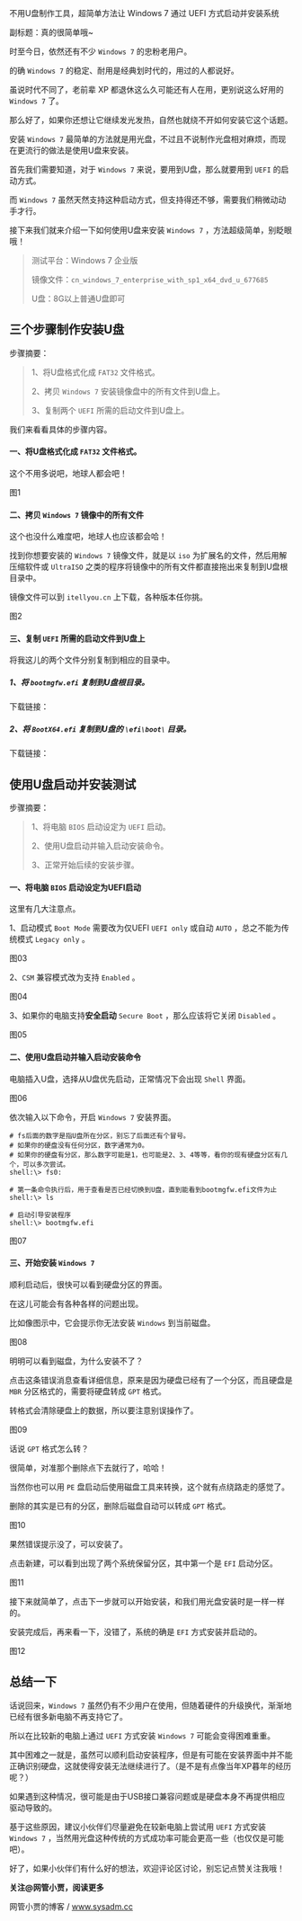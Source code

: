 不用U盘制作工具，超简单方法让 Windows 7 通过 UEFI 方式启动并安装系统

副标题：真的很简单哦~



时至今日，依然还有不少 `Windows 7` 的忠粉老用户。

的确 `Windows 7` 的稳定、耐用是经典划时代的，用过的人都说好。

虽说时代不同了，老前辈 XP 都退休这么久可能还有人在用，更别说这么好用的 `Windows 7` 了。

那么好了，如果你还想让它继续发光发热，自然也就绕不开如何安装它这个话题。



安装 `Windows 7` 最简单的方法就是用光盘，不过且不说制作光盘相对麻烦，而现在更流行的做法是使用U盘来安装。

首先我们需要知道，对于 `Windows 7` 来说，要用到U盘，那么就要用到 `UEFI` 的启动方式。

而 `Windows 7` 虽然天然支持这种启动方式，但支持得还不够，需要我们稍微动动手才行。

接下来我们就来介绍一下如何使用U盘来安装 `Windows 7` ，方法超级简单，别眨眼哦！



> 测试平台：Windows 7 企业版
>
> 镜像文件：`cn_windows_7_enterprise_with_sp1_x64_dvd_u_677685`
>
> U盘：8G以上普通U盘即可





## 三个步骤制作安装U盘



步骤摘要：

> 1、将U盘格式化成 `FAT32` 文件格式。
>
> 2、拷贝 `Windows 7` 安装镜像盘中的所有文件到U盘上。
>
> 3、复制两个 `UEFI` 所需的启动文件到U盘上。



我们来看看具体的步骤内容。



#### 一、将U盘格式化成 `FAT32` 文件格式。

这个不用多说吧，地球人都会吧！

图1



#### 二、拷贝 `Windows 7` 镜像中的所有文件

这个也没什么难度吧，地球人也应该都会哈！

找到你想要安装的 `Windows 7` 镜像文件，就是以 `iso` 为扩展名的文件，然后用解压缩软件或 `UltraISO` 之类的程序将镜像中的所有文件都直接拖出来复制到U盘根目录中。

镜像文件可以到 `itellyou.cn` 上下载，各种版本任你挑。

图2



#### 三、复制 `UEFI` 所需的启动文件到U盘上

将我这儿的两个文件分别复制到相应的目录中。



##### 1、将 `bootmgfw.efi` 复制到U盘根目录。

下载链接：



##### 2、将 `BootX64.efi` 复制到U盘的 `\efi\boot\` 目录。

下载链接：





## 使用U盘启动并安装测试



步骤摘要：

> 1、将电脑 `BIOS` 启动设定为 `UEFI` 启动。
>
> 2、使用U盘启动并输入启动安装命令。
>
> 3、正常开始后续的安装步骤。



#### 一、将电脑 `BIOS` 启动设定为UEFI启动

这里有几大注意点。

1、启动模式 `Boot Mode` 需要改为仅UEFI `UEFI only` 或自动 `AUTO` ，总之不能为传统模式 `Legacy only` 。

图03



2、`CSM` 兼容模式改为支持 `Enabled` 。

图04



3、如果你的电脑支持**安全启动** `Secure Boot` ，那么应该将它关闭 `Disabled` 。

图05



#### 二、使用U盘启动并输入启动安装命令

电脑插入U盘，选择从U盘优先启动，正常情况下会出现 `Shell` 界面。

图06



依次输入以下命令，开启 `Windows 7` 安装界面。

```
# fs后面的数字是指U盘所在分区，别忘了后面还有个冒号。
# 如果你的硬盘没有任何分区，数字通常为0。
# 如果你的硬盘有分区，那么数字可能是1，也可能是2、3、4等等，看你的现有硬盘分区有几个，可以多次尝试。
shell:\> fs0:

# 第一条命令执行后，用于查看是否已经切换到U盘，直到能看到bootmgfw.efi文件为止
shell:\> ls

# 启动引导安装程序
shell:\> bootmgfw.efi
```

图07



#### 三、开始安装 `Windows 7`

顺利启动后，很快可以看到硬盘分区的界面。

在这儿可能会有各种各样的问题出现。

比如像图示中，它会提示你无法安装 `Windows` 到当前磁盘。

图08



明明可以看到磁盘，为什么安装不了？

点击这条错误消息查看详细信息，原来是因为硬盘已经有了一个分区，而且硬盘是 `MBR` 分区格式的，需要将硬盘转成 `GPT` 格式。

转格式会清除硬盘上的数据，所以要注意别误操作了。

图09



话说 `GPT` 格式怎么转？

很简单，对准那个删除点下去就行了，哈哈！

当然你也可以用 `PE` 盘启动后使用磁盘工具来转换，这个就有点绕路走的感觉了。

删除的其实是已有的分区，删除后磁盘自动可以转成 `GPT` 格式。

图10



果然错误提示没了，可以安装了。

点击新建，可以看到出现了两个系统保留分区，其中第一个是 `EFI` 启动分区。

图11



接下来就简单了，点击下一步就可以开始安装，和我们用光盘安装时是一样一样的。

安装完成后，再来看一下，没错了，系统的确是 `EFI` 方式安装并启动的。

图12





## 总结一下

话说回来，`Windows 7` 虽然仍有不少用户在使用，但随着硬件的升级换代，渐渐地已经有很多新电脑不再支持它了。

所以在比较新的电脑上通过 `UEFI` 方式安装 `Windows 7` 可能会变得困难重重。

其中困难之一就是，虽然可以顺利启动安装程序，但是有可能在安装界面中并不能正确识别硬盘，这就使得安装无法继续进行了。（是不是有点像当年XP暮年的经历呢？）

如果遇到这种情况，很可能是由于USB接口兼容问题或是硬盘本身不再提供相应驱动导致的。

基于这些原因，建议小伙伴们尽量避免在较新电脑上尝试用 `UEFI` 方式安装 `Windows 7` ，当然用光盘这种传统的方式成功率可能会更高一些（也仅仅是可能吧）。

好了，如果小伙伴们有什么好的想法，欢迎评论区讨论，别忘记点赞关注我哦！



**关注@网管小贾，阅读更多**

网管小贾的博客 / www.sysadm.cc